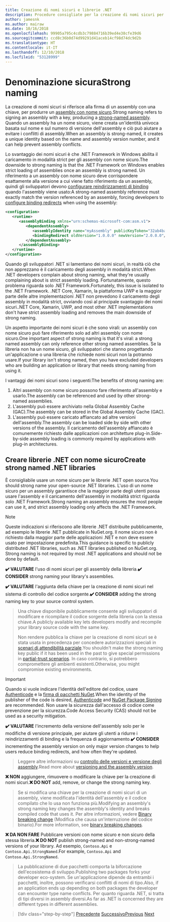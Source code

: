 ```yaml
---
title: Creazione di nomi sicuri e librerie .NET
description: Procedure consigliate per la creazione di nomi sicuri per le librerie .NET.
author: jamesnk
ms.author: mairaw
ms.date: 10/16/2018
ms.openlocfilehash: 99905a795c4cdb3c79884716b39ed4e38cfe39d6
ms.sourcegitcommit: ccd8c36b0d74d99291d41aceb14cf98d74dc9d2b
ms.translationtype: HT
ms.contentlocale: it-IT
ms.lasthandoff: 12/10/2018
ms.locfileid: "53128999"
---
```

# <a name="strong-naming"></a><span data-ttu-id="e3b05-103">Denominazione sicura</span><span class="sxs-lookup"><span data-stu-id="e3b05-103">Strong naming</span></span>

<span data-ttu-id="e3b05-104">La creazione di nomi sicuri si riferisce alla firma di un assembly con una chiave, per produrre un [assembly con nome sicuro](../../framework/app-domains/strong-named-assemblies.md).</span><span class="sxs-lookup"><span data-stu-id="e3b05-104">Strong naming refers to signing an assembly with a key, producing a [strong-named assembly](../../framework/app-domains/strong-named-assemblies.md).</span></span> <span data-ttu-id="e3b05-105">Quando un assembly ha un nome sicuro, viene creata un'identità univoca basata sul nome e sul numero di versione dell'assembly e ciò può aiutare a evitare i conflitti di assembly.</span><span class="sxs-lookup"><span data-stu-id="e3b05-105">When an assembly is strong-named, it creates a unique identity based on the name and assembly version number, and it can help prevent assembly conflicts.</span></span>

<span data-ttu-id="e3b05-106">Lo svantaggio dei nomi sicuri è che .NET Framework in Windows abilita il caricamento in modalità strict per gli assembly con nome sicuro.</span><span class="sxs-lookup"><span data-stu-id="e3b05-106">The downside to strong naming is that the .NET Framework on Windows enables strict loading of assemblies once an assembly is strong named.</span></span> <span data-ttu-id="e3b05-107">Un riferimento a un assembly con nome sicuro deve corrispondere esattamente alla versione a cui viene fatto riferimento da un assembly, quindi gli sviluppatori devono [configurare reindirizzamenti di binding](../../framework/configure-apps/redirect-assembly-versions.md) quando l'assembly viene usato:</span><span class="sxs-lookup"><span data-stu-id="e3b05-107">A strong-named assembly reference must exactly match the version referenced by an assembly, forcing developers to [configure binding redirects](../../framework/configure-apps/redirect-assembly-versions.md) when using the assembly:</span></span>

```xml
<configuration>
   <runtime>
      <assemblyBinding xmlns="urn:schemas-microsoft-com:asm.v1">
         <dependentAssembly>
            <assemblyIdentity name="myAssembly" publicKeyToken="32ab4ba45e0a69a1" culture="neutral" />
            <bindingRedirect oldVersion="1.0.0.0" newVersion="2.0.0.0"/>
         </dependentAssembly>
      </assemblyBinding>
   </runtime>
</configuration>
```

<span data-ttu-id="e3b05-108">Quando gli sviluppatori .NET si lamentano dei nomi sicuri, in realtà ciò che non apprezzano è il caricamento degli assembly in modalità strict.</span><span class="sxs-lookup"><span data-stu-id="e3b05-108">When .NET developers complain about strong naming, what they're usually complaining about is strict assembly loading.</span></span> <span data-ttu-id="e3b05-109">Fortunatamente, questo problema riguarda solo .NET Framework.</span><span class="sxs-lookup"><span data-stu-id="e3b05-109">Fortunately, this issue is isolated to the .NET Framework.</span></span> <span data-ttu-id="e3b05-110">.NET Core, Xamarin, la piattaforma UWP e la maggior parte delle altre implementazioni .NET non prevedono il caricamento degli assembly in modalità strict, ovviando così al principale svantaggio dei nomi sicuri.</span><span class="sxs-lookup"><span data-stu-id="e3b05-110">.NET Core, Xamarin, UWP, and most other .NET implementations don't have strict assembly loading and removes the main downside of strong naming.</span></span>

<span data-ttu-id="e3b05-111">Un aspetto importante dei nomi sicuri è che sono virali: un assembly con nome sicuro può fare riferimento solo ad altri assembly con nome sicuro.</span><span class="sxs-lookup"><span data-stu-id="e3b05-111">One important aspect of strong naming is that it's viral: a strong named assembly can only reference other strong named assemblies.</span></span> <span data-ttu-id="e3b05-112">Se la libreria non ha un nome sicuro, gli sviluppatori che stanno progettando un'applicazione o una libreria che richiede nomi sicuri non la potranno usare.</span><span class="sxs-lookup"><span data-stu-id="e3b05-112">If your library isn't strong named, then you have excluded developers who are building an application or library that needs strong naming from using it.</span></span>

<span data-ttu-id="e3b05-113">I vantaggi dei nomi sicuri sono i seguenti:</span><span class="sxs-lookup"><span data-stu-id="e3b05-113">The benefits of strong naming are:</span></span>

1. <span data-ttu-id="e3b05-114">Altri assembly con nome sicuro possono fare riferimento all'assembly e usarlo.</span><span class="sxs-lookup"><span data-stu-id="e3b05-114">The assembly can be referenced and used by other strong-named assemblies.</span></span>
2. <span data-ttu-id="e3b05-115">L'assembly può essere archiviato nella Global Assembly Cache (GAC).</span><span class="sxs-lookup"><span data-stu-id="e3b05-115">The assembly can be stored in the Global Assembly Cache (GAC).</span></span>
3. <span data-ttu-id="e3b05-116">L'assembly può essere caricato affiancato ad altre versioni dell'assembly.</span><span class="sxs-lookup"><span data-stu-id="e3b05-116">The assembly can be loaded side by side with other versions of the assembly.</span></span> <span data-ttu-id="e3b05-117">Il caricamento dell'assembly affiancato è comunemente richiesto dalle applicazioni con architetture plug-in.</span><span class="sxs-lookup"><span data-stu-id="e3b05-117">Side-by-side assembly loading is commonly required by applications with plug-in architectures.</span></span>

## <a name="create-strong-named-net-libraries"></a><span data-ttu-id="e3b05-118">Creare librerie .NET con nome sicuro</span><span class="sxs-lookup"><span data-stu-id="e3b05-118">Create strong named .NET libraries</span></span>

<span data-ttu-id="e3b05-119">È consigliabile usare un nome sicuro per le librerie .NET open source.</span><span class="sxs-lookup"><span data-stu-id="e3b05-119">You should strong name your open-source .NET libraries.</span></span> <span data-ttu-id="e3b05-120">L'uso di un nome sicuro per un assembly garantisce che la maggior parte degli utenti possa usare l'assembly e il caricamento dell'assembly in modalità strict riguarda solo .NET Framework.</span><span class="sxs-lookup"><span data-stu-id="e3b05-120">Strong naming an assembly ensures the most people can use it, and strict assembly loading only affects the .NET Framework.</span></span>

> [!NOTE]
> <span data-ttu-id="e3b05-121">Queste indicazioni si riferiscono alle librerie .NET distribuite pubblicamente, ad esempio le librerie .NET pubblicate in NuGet.org. Il nome sicuro non è richiesto dalla maggior parte delle applicazioni .NET e non deve essere usato per impostazione predefinita.</span><span class="sxs-lookup"><span data-stu-id="e3b05-121">This guidance is specific to publicly distributed .NET libraries, such as .NET libraries published on NuGet.org. Strong naming is not required by most .NET applications and should not be done by default.</span></span>

<span data-ttu-id="e3b05-122">**✔️ VALUTARE** l'uso di nomi sicuri per gli assembly della libreria.</span><span class="sxs-lookup"><span data-stu-id="e3b05-122">**✔️ CONSIDER** strong naming your library's assemblies.</span></span>

<span data-ttu-id="e3b05-123">**✔️ VALUTARE** l'aggiunta della chiave per la creazione di nomi sicuri nel sistema di controllo del codice sorgente.</span><span class="sxs-lookup"><span data-stu-id="e3b05-123">**✔️ CONSIDER** adding the strong naming key to your source control system.</span></span>

> <span data-ttu-id="e3b05-124">Una chiave disponibile pubblicamente consente agli sviluppatori di modificare e ricompilare il codice sorgente della libreria con la stessa chiave.</span><span class="sxs-lookup"><span data-stu-id="e3b05-124">A publicly available key lets developers modify and recompile your library source code with the same key.</span></span>
> 
> <span data-ttu-id="e3b05-125">Non rendere pubblica la chiave per la creazione di nomi sicuri se è stata usata in precedenza per concedere autorizzazioni speciali in [scenari di attendibilità parziale](/dotnet/framework/misc/using-libraries-from-partially-trusted-code).</span><span class="sxs-lookup"><span data-stu-id="e3b05-125">You shouldn't make the strong naming key public if it has been used in the past to give special permissions in [partial-trust scenarios](/dotnet/framework/misc/using-libraries-from-partially-trusted-code).</span></span> <span data-ttu-id="e3b05-126">In caso contrario, si potrebbero compromettere gli ambienti esistenti.</span><span class="sxs-lookup"><span data-stu-id="e3b05-126">Otherwise, you might compromise existing environments.</span></span>

> [!IMPORTANT]
> <span data-ttu-id="e3b05-127">Quando si vuole indicare l'identità dell'editore del codice, usare [Authenticode](/windows-hardware/drivers/install/authenticode) e la [firma di pacchetti NuGet](/nuget/create-packages/sign-a-package).</span><span class="sxs-lookup"><span data-stu-id="e3b05-127">When the identity of the publisher of the code is desired, [Authenticode](/windows-hardware/drivers/install/authenticode) and [NuGet Package Signing](/nuget/create-packages/sign-a-package) are recommended.</span></span> <span data-ttu-id="e3b05-128">Non usare la sicurezza dall'accesso di codice come prevenzione per la sicurezza.</span><span class="sxs-lookup"><span data-stu-id="e3b05-128">Code Access Security (CAS) should not be used as a security mitigation.</span></span>

<span data-ttu-id="e3b05-129">**✔️ VALUTARE** l'incremento della versione dell'assembly solo per le modifiche di versione principale, per aiutare gli utenti a ridurre i reindirizzamenti di binding e la frequenza di aggiornamento.</span><span class="sxs-lookup"><span data-stu-id="e3b05-129">**✔️ CONSIDER** incrementing the assembly version on only major version changes to help users reduce binding redirects, and how often they're updated.</span></span>

> <span data-ttu-id="e3b05-130">Leggere altre informazioni su [controllo delle versioni e versione degli assembly](./versioning.md#assembly-version).</span><span class="sxs-lookup"><span data-stu-id="e3b05-130">Read more about [versioning and the assembly version](./versioning.md#assembly-version).</span></span>

<span data-ttu-id="e3b05-131">**❌ NON** aggiungere, rimuovere o modificare la chiave per la creazione di nomi sicuri.</span><span class="sxs-lookup"><span data-stu-id="e3b05-131">**❌ DO NOT** add, remove, or change the strong naming key.</span></span>

> <span data-ttu-id="e3b05-132">Se si modifica una chiave per la creazione di nomi sicuri di un assembly, viene modificata l'identità dell'assembly e il codice compilato che lo usa non funziona più.</span><span class="sxs-lookup"><span data-stu-id="e3b05-132">Modifying an assembly's strong naming key changes the assembly's identity and breaks compiled code that uses it.</span></span> <span data-ttu-id="e3b05-133">Per altre informazioni, vedere [Binary breaking change](./breaking-changes.md#binary-breaking-change) (Modifica che causa un'interruzione del codice binario).</span><span class="sxs-lookup"><span data-stu-id="e3b05-133">For more information, see [binary breaking changes](./breaking-changes.md#binary-breaking-change).</span></span>

<span data-ttu-id="e3b05-134">**❌ DA NON FARE** Pubblicare versioni con nome sicuro e non sicuro della stessa libreria.</span><span class="sxs-lookup"><span data-stu-id="e3b05-134">**❌ DO NOT** publish strong-named and non-strong-named versions of your library.</span></span> <span data-ttu-id="e3b05-135">Ad esempio, `Contoso.Api` e `Contoso.Api.StrongNamed`.</span><span class="sxs-lookup"><span data-stu-id="e3b05-135">For example, `Contoso.Api` and `Contoso.Api.StrongNamed`.</span></span>

> <span data-ttu-id="e3b05-136">La pubblicazione di due pacchetti comporta la biforcazione dell'ecosistema di sviluppo.</span><span class="sxs-lookup"><span data-stu-id="e3b05-136">Publishing two packages forks your developer eco-system.</span></span> <span data-ttu-id="e3b05-137">Se un'applicazione dipende da entrambi i pacchetti, inoltre, possono verificarsi conflitti di nomi di tipo.</span><span class="sxs-lookup"><span data-stu-id="e3b05-137">Also, if an application ends up depending on both packages the developer can encounter type name conflicts.</span></span> <span data-ttu-id="e3b05-138">Per quanto riguarda .NET, si tratta di tipi diversi in assembly diversi.</span><span class="sxs-lookup"><span data-stu-id="e3b05-138">As far as .NET is concerned they are different types in different assemblies.</span></span>

>[!div class="step-by-step"]
><span data-ttu-id="e3b05-139">[Precedente](cross-platform-targeting.md)
>[Successivo](nuget.md)</span><span class="sxs-lookup"><span data-stu-id="e3b05-139">[Previous](cross-platform-targeting.md)
[Next](nuget.md)</span></span>